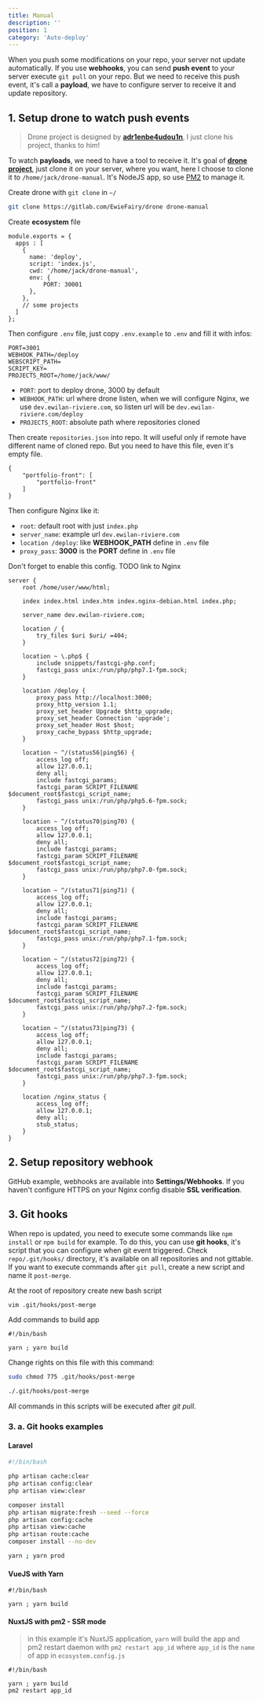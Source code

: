 ```yaml
---
title: Manual
description: ''
position: 1
category: 'Auto-deploy'
---
```


When you push some modifications on your repo, your server not update automatically. If you use **webhooks**, you can send **push event** to your server execute `git pull` on your repo. But we need to receive this push event, it's call a **payload**, we have to configure server to receive it and update repository.

## 1. Setup drone to watch push events

> Drone project is designed by [**adr1enbe4udou1n**](https://github.com/adr1enbe4udou1n), I just clone his project, thanks to him!

To watch **payloads**, we need to have a tool to receive it. It's goal of [**drone project**](https://gitlab.com/EwieFairy/drone), just clone it on your server, where you want, here I choose to clone it to `/home/jack/drone-manual`. It's NodeJS app, so use [PM2](/guides/server-nodejs-pm2.html) to manage it.

Create drone with `git clone` in `~/`

```bash
git clone https://gitlab.com/EwieFairy/drone drone-manual
```

Create **ecosystem** file

```js[~/ecosystem.config.js]
module.exports = {
  apps : [
    {
      name: 'deploy',
      script: 'index.js',
      cwd: '/home/jack/drone-manual',
      env: {
          PORT: 30001
      },
    },
    // some projects
  ]
};
```

Then configure `.env` file, just copy `.env.example` to `.env` and fill it with infos:

```yaml[~/drone-manual/.env]
PORT=3001
WEBHOOK_PATH=/deploy
WEBSCRIPT_PATH=
SCRIPT_KEY=
PROJECTS_ROOT=/home/jack/www/
```

- `PORT`: port to deploy drone, 3000 by default
- `WEBHOOK_PATH`: url where drone listen, when we will configure Nginx, we use `dev.ewilan-riviere.com`, so listen url will be `dev.ewilan-riviere.com/deploy`
- `PROJECTS_ROOT`: absolute path where repositories cloned

Then create `repositories.json` into repo. It will useful only if remote have different name of cloned repo. But you need to have this file, even it's empty file.

```json[~/drone-manual/repositories.json]
{
    "portfolio-front": [
        "portfolio-front"
    ]
}
```

Then configure Nginx like it:

- `root`: default root with just `index.php`
- `server_name`: example url `dev.ewilan-riviere.com`
- `location /deploy`: like **WEBHOOK_PATH** define in `.env` file
- `proxy_pass`: **3000** is the **PORT** define in `.env` file

Don't forget to enable this config.
TODO link to Nginx

<vue-code-info ext="nginx" path="/etc/nginx/sites-available/default"></vue-code-info>

```nginx{2,6,17,18}
server {
    root /home/user/www/html;

    index index.html index.htm index.nginx-debian.html index.php;

    server_name dev.ewilan-riviere.com;

    location / {
        try_files $uri $uri/ =404;
    }

    location ~ \.php$ {
        include snippets/fastcgi-php.conf;
        fastcgi_pass unix:/run/php/php7.1-fpm.sock;
    }

    location /deploy {
        proxy_pass http://localhost:3000;
        proxy_http_version 1.1;
        proxy_set_header Upgrade $http_upgrade;
        proxy_set_header Connection 'upgrade';
        proxy_set_header Host $host;
        proxy_cache_bypass $http_upgrade;
    }

    location ~ ^/(status56|ping56) {
        access_log off;
        allow 127.0.0.1;
        deny all;
        include fastcgi_params;
        fastcgi_param SCRIPT_FILENAME $document_root$fastcgi_script_name;
        fastcgi_pass unix:/run/php/php5.6-fpm.sock;
    }

    location ~ ^/(status70|ping70) {
        access_log off;
        allow 127.0.0.1;
        deny all;
        include fastcgi_params;
        fastcgi_param SCRIPT_FILENAME $document_root$fastcgi_script_name;
        fastcgi_pass unix:/run/php/php7.0-fpm.sock;
    }

    location ~ ^/(status71|ping71) {
        access_log off;
        allow 127.0.0.1;
        deny all;
        include fastcgi_params;
        fastcgi_param SCRIPT_FILENAME $document_root$fastcgi_script_name;
        fastcgi_pass unix:/run/php/php7.1-fpm.sock;
    }

    location ~ ^/(status72|ping72) {
        access_log off;
        allow 127.0.0.1;
        deny all;
        include fastcgi_params;
        fastcgi_param SCRIPT_FILENAME $document_root$fastcgi_script_name;
        fastcgi_pass unix:/run/php/php7.2-fpm.sock;
    }

    location ~ ^/(status73|ping73) {
        access_log off;
        allow 127.0.0.1;
        deny all;
        include fastcgi_params;
        fastcgi_param SCRIPT_FILENAME $document_root$fastcgi_script_name;
        fastcgi_pass unix:/run/php/php7.3-fpm.sock;
    }

    location /nginx_status {
        access_log off;
        allow 127.0.0.1;
        deny all;
        stub_status;
    }
}
```

## 2. Setup repository webhook

GitHub example, webhooks are available into **Settings/Webhooks**. If you haven't configure HTTPS on your Nginx config disable **SSL verification**.

<md-img source="webhook-config.jpg" can-zoom></md-img>

## 3. Git hooks

When repo is updated, you need to execute some commands like `npm install` or `npm build` for example. To do this, you can use **git hooks**, it's script that you can configure when git event triggered. Check `repo/.git/hooks/` directory, it's available on all repositories and not gittable. If you want to execute commands after `git pull`, create a new script and name it `post-merge`.

At the root of repository create new bash script

```bash
vim .git/hooks/post-merge
```

Add commands to build app

```bash[.git/hooks/post-merge]
#!/bin/bash

yarn ; yarn build
```

Change rights on this file with this command:

```bash
sudo chmod 775 .git/hooks/post-merge
```

```bash
./.git/hooks/post-merge
```

All commands in this scripts will be executed after *git pull*.

### 3. a. Git hooks examples

#### **Laravel**

```bash
#!/bin/bash

php artisan cache:clear
php artisan config:clear
php artisan view:clear

composer install
php artisan migrate:fresh --seed --force
php artisan config:cache
php artisan view:cache
php artisan route:cache
composer install --no-dev

yarn ; yarn prod
```

#### **VueJS with Yarn**

```bash[.git/hooks/post-merge]
#!/bin/bash

yarn ; yarn build
```

#### **NuxtJS with pm2 - SSR mode**

> in this example it's NuxtJS application, `yarn` will build the app and pm2 restart daemon with `pm2 restart app_id` where `app_id` is the `name` of app in `ecosystem.config.js`

```bash[.git/hooks/post-merge]
#!/bin/bash

yarn ; yarn build
pm2 restart app_id
```
